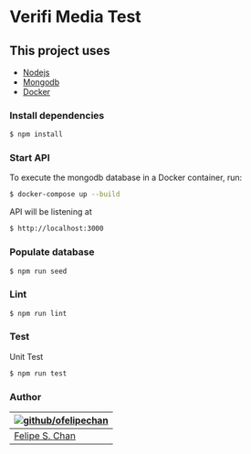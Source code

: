 # Verifi Media Test

## This project uses

* [Nodejs](https://nodejs.org/)
* [Mongodb](https://www.mongodb.com/)
* [Docker](https://www.docker.com/)

### Install dependencies

```bash
$ npm install
```

### Start API

To execute the mongodb database in a Docker container, run:
```bash
$ docker-compose up --build
```

API will be listening at 
```bash
$ http://localhost:3000
```

### Populate database

```bash
$ npm run seed
```

### Lint

```bash
$ npm run lint
```

### Test

Unit Test

```bash
$ npm run test
```

### Author

| [![github/ofelipechan](https://avatars0.githubusercontent.com/u/26874734?v=3&s=115)](https://github.com/ofelipechan "Checkout github") |
|---|
| [Felipe S. Chan](https://github.com/ofelipechan) |

